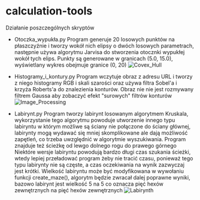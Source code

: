 # calculation-tools

Działanie poszczególnych skryptów
* Otoczka_wypukła.py
Program generuje 20 losowych punktów na płaszczyźnie i tworzy wokół nich elipsy o dwóch losowych parametrach,
następnie używa algorytmu Jarvisa do stworzenia otocznki wypukłej wokół tych elips.
Punkty są generowane w granicach (5.0, 15.0), wyświetlany wykres obejmuje granice (0, 20)
![Covex_Hull]()

* Histogramy_i_kontury.py
Program wczytuje obraz z adresu URL i tworzy z niego histogramy RGB i skali szarości
oraz używa filtra Sobel'a i krzyża Roberts'a do znalezienia konturów.
Obraz nie nie jest rozmywany filtrem Gaussa aby zobaczyć efekt "surowych" filtrów konturów
![Image_Processing]()

* Labirynt.py
Program tworzy labirynt losowanym algorytmem Kruskala,
wykorzystanie tego algorytmu powoduje utworzenie innego typu labiryntu w którym możliwe są ściany nie połączone do
ściany głównej, labirynty mogą wydawać się mniej skomplikowane ale dają możliwość zapętleń, co trzeba uwzględnić
w algorytmie wyszukiwania.
Program znajduje też ścieżkę od lewgo dolnego rogu do prawego górnego
Niektóre wersje labiryntu powodują bardzo długi czas szukania ścieżki,
wtedy lepiej przeładować program żeby nie tracić czasu, ponieważ tego typu labirynty nie są częste,
a czas oczekiwania na wynik zazwyczaj jest krótki.
Wielkość labiryntu może być modyfikowana w wywołaniu funkcji create_maze(),
algorytm będzie zwracał dalej poprawne wyniki, bazowo labirynt jest wielkość 5 na 5 co oznacza pięć hexów zewnętrznych
na pięć hexów zewnętrznych
![Labirynth]()
